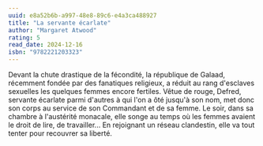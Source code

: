 ```yaml
---
uuid: e8a52b6b-a997-48e8-89c6-e4a3ca488927
title: "La servante écarlate"
author: "Margaret Atwood"
rating: 5
read_date: 2024-12-16
isbn: "9782221203323"
---
```


Devant la chute drastique de la fécondité, la république de Galaad, récemment fondée par des fanatiques religieux, a réduit au rang d'esclaves sexuelles les quelques femmes encore fertiles. Vêtue de rouge, Defred, servante écarlate parmi d'autres à qui l'on a ôté jusqu'à son nom, met donc son corps au service de son Commandant et de sa femme. Le soir, dans sa chambre à l'austérité monacale, elle songe au temps où les femmes avaient le droit de lire, de travailler... En rejoignant un réseau clandestin, elle va tout tenter pour recouvrer sa liberté.